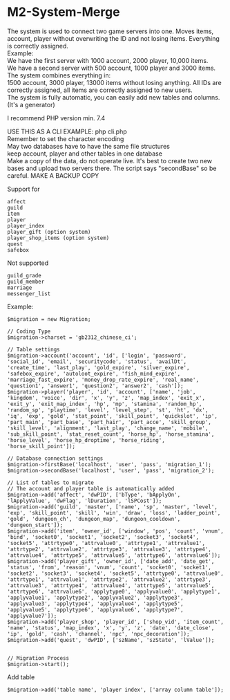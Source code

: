 # M2-System-Merge

The system is used to connect two game servers into one. Moves items, account, player without overwriting the ID and not losing items.   Everything is correctly assigned.  
Example:  
We have the first server with 1000 account, 2000 player, 10,000 items.  
We have a second server with 500 account, 1000 player and 3000 items.  
The system combines everything in:  
1500 account, 3000 player, 13000 items without losing anything. All IDs are correctly assigned, all items are correctly assigned to new users.  
The system is fully automatic, you can easily add new tables and columns. (It's a generator)  

I recommend PHP version min. 7.4

USE THIS AS A CLI EXAMPLE: php cli.php  
Remember to set the character encoding  
May two databases have to have the same file structures  
keep account, player and other tables in one database  
Make a copy of the data, do not operate live. It's best to create two new bases and upload two servers there. The script says "secondBase" so be careful. MAKE A BACKUP COPY  
 
Support for
 ```
 affect
 guild
 item
 player
 player_index
 player_gift (option system)
 player_shop_items (option system)
 quest
 safebox
 ```
Not supported
 ```
 guild_grade
 guild_member
 marriage
 messenger_list
 ```
 
Example:
 ```
 $migration = new Migration;

// Coding Type
$migration->charset = 'gb2312_chinese_ci';

// Table settings
$migration->account('account', 'id', ['login', 'password', 'social_id', 'email', 'securitycode', 'status', 'availDt', 'create_time', 'last_play', 'gold_expire', 'silver_expire', 'safebox_expire', 'autoloot_expire', 'fish_mind_expire', 'marriage_fast_expire', 'money_drop_rate_expire', 'real_name', 'question1', 'answer1', 'question2', 'answer2', 'cash']);
$migration->player('player', 'id', 'account', ['name', 'job', 'kingdom', 'voice', 'dir', 'x', 'y', 'z', 'map_index', 'exit_x', 'exit_y', 'exit_map_index', 'hp', 'mp', 'stamina', 'random_hp', 'random_sp', 'playtime', 'level', 'level_step', 'st', 'ht', 'dx', 'iq', 'exp', 'gold', 'stat_point', 'skill_point', 'quickslot', 'ip', 'part_main', 'part_base', 'part_hair', 'part_acce', 'skill_group', 'skill_level', 'alignment', 'last_play', 'change_name', 'mobile', 'sub_skill_point', 'stat_reset_count', 'horse_hp', 'horse_stamina', 'horse_level', 'horse_hp_droptime', 'horse_riding', 'horse_skill_point']);

// Database connection settings
$migration->firstBase('localhost', 'user', 'pass', 'migration_1');
$migration->secondBase('localhost', 'user', 'pass', 'migration_2');

// List of tables to migrate
// The account and player table is automatically added
$migration->add('affect', 'dwPID', ['bType', 'bApplyOn', 'lApplyValue', 'dwFlag', 'lDuration', 'lSPCost']);
$migration->add('guild', 'master', ['name', 'sp', 'master', 'level', 'exp', 'skill_point', 'skill', 'win', 'draw', 'loss', 'ladder_point', 'gold', 'dungeon_ch', 'dungeon_map', 'dungeon_cooldown', 'dungeon_start']);
$migration->add('item', 'owner_id', ['window', 'pos', 'count', 'vnum', 'bind', 'socket0', 'socket1', 'socket2', 'socket3', 'socket4', 'socket5', 'attrtype0', 'attrvalue0', 'attrtype1', 'attrvalue1', 'attrtype2', 'attrvalue2', 'attrtype3', 'attrvalue3', 'attrtype4', 'attrvalue4', 'attrtype5', 'attrvalue5', 'attrtype6', 'attrvalue6']);
$migration->add('player_gift', 'owner_id', ['date_add', 'date_get', 'status', 'from', 'reason', 'vnum', 'count', 'socket0', 'socket1', 'socket2', 'socket3', 'socket4', 'socket5', 'attrtype0', 'attrvalue0', 'attrtype1', 'attrvalue1', 'attrtype2', 'attrvalue2', 'attrtype3', 'attrvalue3', 'attrtype4', 'attrvalue4', 'attrtype5', 'attrvalue5', 'attrtype6', 'attrvalue6', 'applytype0', 'applyvalue0', 'applytype1', 'applyvalue1', 'applytype2', 'applyvalue2', 'applytype3', 'applyvalue3', 'applytype4', 'applyvalue4', 'applytype5', 'applyvalue5', 'applytype6', 'applyvalue6', 'applytype7', 'applyvalue7']);
$migration->add('player_shop', 'player_id', ['shop_vid', 'item_count', 'name', 'status', 'map_index', 'x', 'y', 'z', 'date', 'date_close', 'ip', 'gold', 'cash', 'channel', 'npc', 'npc_decoration']);
$migration->add('quest', 'dwPID', ['szName', 'szState', 'lValue']);


// Migration Process
$migration->start();
 ```
 
Add table
 ```
 $migration->add('table name', 'player index', ['array column table']);
 ```
